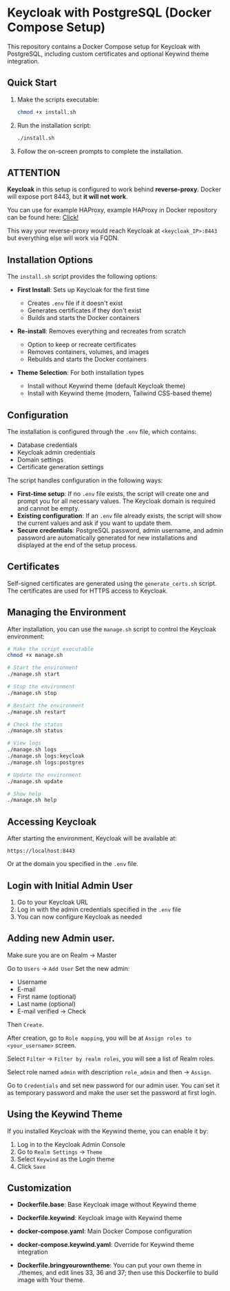 # Keycloak with PostgreSQL (Docker Compose Setup)

This repository contains a Docker Compose setup for Keycloak with PostgreSQL, including custom certificates and optional Keywind theme integration.

## Quick Start

1. Make the scripts executable:
   ```bash
   chmod +x install.sh
   ```

2. Run the installation script:
   ```bash
   ./install.sh
   ```

3. Follow the on-screen prompts to complete the installation.

## ATTENTION
**Keycloak** in this setup is configured to work behind **reverse-proxy**. 
Docker will expose port 8443, but **it will not work**.

You can use for example HAProxy, example HAProxy in Docker repository can be found here:
[Click!](https://github.com/PeteSmartTech/haproxy-cloudflare-homeassistant)

This way your reverse-proxy would reach Keycloak at `<keycloak_IP>:8443` but everything else will work via FQDN.


## Installation Options

The `install.sh` script provides the following options:

- **First Install**: Sets up Keycloak for the first time
  - Creates `.env` file if it doesn't exist
  - Generates certificates if they don't exist
  - Builds and starts the Docker containers

- **Re-install**: Removes everything and recreates from scratch
  - Option to keep or recreate certificates
  - Removes containers, volumes, and images
  - Rebuilds and starts the Docker containers

- **Theme Selection**: For both installation types
  - Install without Keywind theme (default Keycloak theme)
  - Install with Keywind theme (modern, Tailwind CSS-based theme)

## Configuration

The installation is configured through the `.env` file, which contains:

- Database credentials
- Keycloak admin credentials
- Domain settings
- Certificate generation settings

The script handles configuration in the following ways:

- **First-time setup**: If no `.env` file exists, the script will create one and prompt you for all necessary values. The Keycloak domain is required and cannot be empty.
- **Existing configuration**: If an `.env` file already exists, the script will show the current values and ask if you want to update them.
- **Secure credentials**: PostgreSQL password, admin username, and admin password are automatically generated for new installations and displayed at the end of the setup process.

## Certificates

Self-signed certificates are generated using the `generate_certs.sh` script. The certificates are used for HTTPS access to Keycloak.

## Managing the Environment

After installation, you can use the `manage.sh` script to control the Keycloak environment:

```bash
# Make the script executable
chmod +x manage.sh

# Start the environment
./manage.sh start

# Stop the environment
./manage.sh stop

# Restart the environment
./manage.sh restart

# Check the status
./manage.sh status

# View logs
./manage.sh logs
./manage.sh logs:keycloak
./manage.sh logs:postgres

# Update the environment
./manage.sh update

# Show help
./manage.sh help
```

## Accessing Keycloak

After starting the environment, Keycloak will be available at:

```
https://localhost:8443
```

Or at the domain you specified in the `.env` file.

## Login with Initial Admin User

1. Go to your Keycloak URL
2. Log in with the admin credentials specified in the `.env` file
3. You can now configure Keycloak as needed

## Adding new Admin user.
Make sure you are on Realm -> Master

Go to `Users` -> `Add User`
Set the new admin:
- Username
- E-mail
- First name (optional)
- Last name (optional)
- E-mail verified -> Check

Then `Create`.

After creation, go to `Role mapping`, you will be at `Assign roles to <your_username>` screen.

Select `Filter` -> `Filter by realm roles`, you will see a list of Realm roles.

Select role named `admin` with description `role_admin` and then -> `Assign`.

Go to `Credentials` and set new password for our admin user. You can set it as temporary password and make the user set the password at first login.


## Using the Keywind Theme

If you installed Keycloak with the Keywind theme, you can enable it by:

1. Log in to the Keycloak Admin Console
2. Go to `Realm Settings` -> `Theme`
3. Select `Keywind` as the Login theme
4. Click `Save`

## Customization

- **Dockerfile.base**: Base Keycloak image without Keywind theme
- **Dockerfile.keywind**: Keycloak image with Keywind theme
- **docker-compose.yaml**: Main Docker Compose configuration
- **docker-compose.keywind.yaml**: Override for Keywind theme integration

- **Dockerfile.bringyourowntheme**: You can put your own theme in ./themes, and edit lines 33, 36 and 37; then use this Dockerfile to build image with Your theme.
